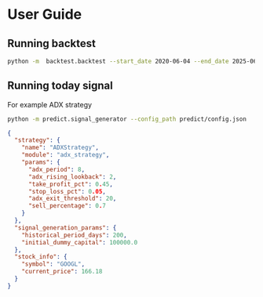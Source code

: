 # User Guide

## Running backtest

```bash
python -m  backtest.backtest --start_date 2020-06-04 --end_date 2025-06-03 --tickers_list AAPL GOOGL MSFT AMZN TSLA META NVDA PANW CRWD 
```

## Running today signal

For example ADX strategy

```bash
python -m predict.signal_generator --config_path predict/config.json
```

```json
{
  "strategy": {
    "name": "ADXStrategy",
    "module": "adx_strategy",
    "params": {
      "adx_period": 8,
      "adx_rising_lookback": 2,
      "take_profit_pct": 0.45,
      "stop_loss_pct": 0.05,
      "adx_exit_threshold": 20,
      "sell_percentage": 0.7
    }
  },
  "signal_generation_params": {
    "historical_period_days": 200,
    "initial_dummy_capital": 100000.0
  },
  "stock_info": {
    "symbol": "GOOGL",
    "current_price": 166.18
  }
}
```